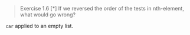 > Exercise 1.6 [*] If we reversed the order of the tests in nth-element, what would go wrong?

`car` applied to an empty list.
